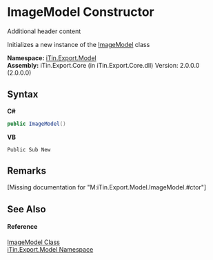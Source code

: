 # ImageModel Constructor 
Additional header content 

Initializes a new instance of the <a href="T_iTin_Export_Model_ImageModel">ImageModel</a> class

**Namespace:**&nbsp;<a href="N_iTin_Export_Model">iTin.Export.Model</a><br />**Assembly:**&nbsp;iTin.Export.Core (in iTin.Export.Core.dll) Version: 2.0.0.0 (2.0.0.0)

## Syntax

**C#**<br />
``` C#
public ImageModel()
```

**VB**<br />
``` VB
Public Sub New
```


## Remarks
\[Missing <remarks> documentation for "M:iTin.Export.Model.ImageModel.#ctor"\]

## See Also


#### Reference
<a href="T_iTin_Export_Model_ImageModel">ImageModel Class</a><br /><a href="N_iTin_Export_Model">iTin.Export.Model Namespace</a><br />